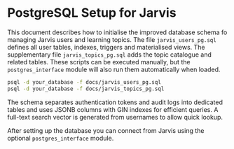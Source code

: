 # PostgreSQL Setup for Jarvis

This document describes how to initialise the improved database schema fo
managing Jarvis users and learning topics. The file `jarvis_users_pg.sql`
defines all user tables, indexes, triggers and materialised views. The
supplementary file `jarvis_topics_pg.sql` adds the topic catalogue and related
tables. These scripts can be executed manually, but the `postgres_interface`
module will also run them automatically when loaded.

```bash
psql -d your_database -f docs/jarvis_users_pg.sql
psql -d your_database -f docs/jarvis_topics_pg.sql
```

The schema separates authentication tokens and audit logs into dedicated tables
and uses JSONB columns with GIN indexes for efficient queries. A full-text
search vector is generated from usernames to allow quick lookup.

After setting up the database you can connect from Jarvis using the optional
`postgres_interface` module.
